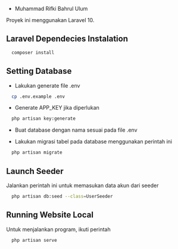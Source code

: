 -   Muhammad Rifki Bahrul Ulum
  
Proyek ini menggunakan Laravel 10.

## Laravel Dependecies Instalation

```bash
  composer install
```

## Setting Database

- Lakukan generate file .env

```bash
  cp .env.example .env
```

- Generate APP_KEY jika diperlukan

```bash
  php artisan key:generate
```

- Buat database dengan nama sesuai pada file .env

- Lakukan migrasi tabel pada database menggunakan perintah ini

```bash
  php artisan migrate
```

## Launch Seeder

Jalankan perintah ini untuk memasukan data akun dari seeder

```bash
  php artisan db:seed --class=UserSeeder
```

## Running Website Local

Untuk menjalankan program, ikuti perintah 

```bash
  php artisan serve
```
